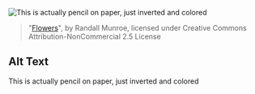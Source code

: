 ![This is actually pencil on paper, just inverted and colored](https://imgs.xkcd.com/comics/flowers.jpg)
> "[Flowers](https://xkcd.com/34/)", by Randall Munroe, licensed under Creative Commons Attribution-NonCommercial 2.5 License

## Alt Text
This is actually pencil on paper, just inverted and colored
